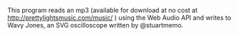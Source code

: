 This program reads an mp3 (available for download at no cost at http://prettylightsmusic.com/music/ ) using the Web Audio API and writes to Wavy Jones, an SVG oscilloscope written by @stuartmemo.
